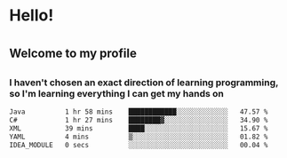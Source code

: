 
<h1>Hello!<h1>
<h2>Welcome to my profile<h2>
<h3>I haven't chosen an exact direction of learning programming, so I'm learning everything I can get my hands on</h3>

<!--START_SECTION:waka-->

```txt
Java          1 hr 58 mins    ████████████░░░░░░░░░░░░░   47.57 %
C#            1 hr 27 mins    ████████▓░░░░░░░░░░░░░░░░   34.90 %
XML           39 mins         ████░░░░░░░░░░░░░░░░░░░░░   15.67 %
YAML          4 mins          ▒░░░░░░░░░░░░░░░░░░░░░░░░   01.82 %
IDEA_MODULE   0 secs          ░░░░░░░░░░░░░░░░░░░░░░░░░   00.04 %
```

<!--END_SECTION:waka-->
